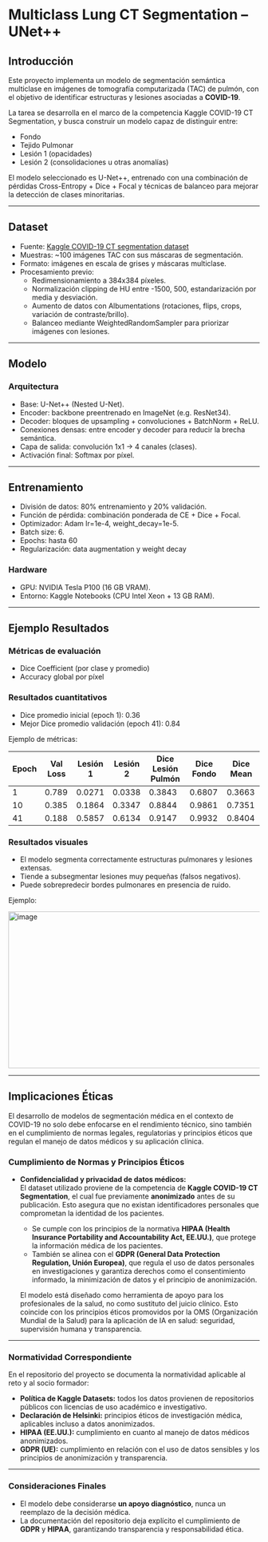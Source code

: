 # Multiclass Lung CT Segmentation – UNet++

## Introducción

Este proyecto implementa un modelo de segmentación semántica multiclase en imágenes de tomografía computarizada (TAC) de pulmón, con el objetivo de identificar estructuras y lesiones asociadas a **COVID-19**.  

La tarea se desarrolla en el marco de la competencia Kaggle COVID-19 CT Segmentation, y busca construir un modelo capaz de distinguir entre:  

- Fondo  
- Tejido Pulmonar  
- Lesión 1 (opacidades)  
- Lesión 2 (consolidaciones u otras anomalías)  

El modelo seleccionado es U-Net++, entrenado con una combinación de pérdidas Cross-Entropy + Dice + Focal y técnicas de balanceo para mejorar la detección de clases minoritarias.

---

## Dataset

- Fuente: [Kaggle COVID-19 CT segmentation dataset](https://www.kaggle.com/datasets/andrewmvd/covid19-ct-scans)  
- Muestras: ~100 imágenes TAC con sus máscaras de segmentación.  
- Formato: imágenes en escala de grises y máscaras multiclase.  
- Procesamiento previo:
  - Redimensionamiento a 384x384 píxeles.  
  - Normalización clipping de HU entre -1500, 500, estandarización por media y desviación.  
  - Aumento de datos con Albumentations (rotaciones, flips, crops, variación de contraste/brillo).  
  - Balanceo mediante WeightedRandomSampler para priorizar imágenes con lesiones.  

---

## Modelo

### Arquitectura
- Base: U-Net++ (Nested U-Net).  
- Encoder: backbone preentrenado en ImageNet (e.g. ResNet34).  
- Decoder: bloques de upsampling + convoluciones + BatchNorm + ReLU.  
- Conexiones densas: entre encoder y decoder para reducir la brecha semántica.  
- Capa de salida: convolución 1x1 → 4 canales (clases).  
- Activación final: Softmax por píxel.  

---

## Entrenamiento

- División de datos: 80% entrenamiento y 20% validación. 
- Función de pérdida: combinación ponderada de CE + Dice + Focal.  
- Optimizador: Adam lr=1e-4, weight_decay=1e-5.  
- Batch size: 6.  
- Epochs: hasta 60  
- Regularización: data augmentation y weight decay

### Hardware
- GPU: NVIDIA Tesla P100 (16 GB VRAM).  
- Entorno: Kaggle Notebooks (CPU Intel Xeon + 13 GB RAM).  

---

## Ejemplo Resultados

### Métricas de evaluación
- Dice Coefficient (por clase y promedio)    
- Accuracy global por píxel  

### Resultados cuantitativos
- Dice promedio inicial (epoch 1): 0.36  
- Mejor Dice promedio validación (epoch 41): 0.84  

Ejemplo de métricas:  

| Epoch | Val Loss | Lesión 1 | Lesión 2 | Dice Lesión Pulmón | Dice Fondo    | Dice Mean |
|-------|----------|------------|-------------|---------------|---------------|-----------|
| 1     | 0.789    | 0.0271     | 0.0338      | 0.3843        | 0.6807        | 0.3663    |
| 10    | 0.385    | 0.1864     | 0.3347      | 0.8844        | 0.9861        | 0.7351    |
| 41    | 0.188    | 0.5857     | 0.6134      | 0.9147        | 0.9932        | 0.8404    |

### Resultados visuales
- El modelo segmenta correctamente estructuras pulmonares y lesiones extensas.  
- Tiende a subsegmentar lesiones muy pequeñas (falsos negativos).  
- Puede sobrepredecir bordes pulmonares en presencia de ruido.

Ejemplo:

<img width="985" height="314" alt="image" src="https://github.com/user-attachments/assets/c6286d1c-9862-4c8c-a822-44c34928b91e" />
  

---
## Implicaciones Éticas

El desarrollo de modelos de segmentación médica en el contexto de COVID-19 no solo debe enfocarse en el rendimiento técnico, sino también en el cumplimiento de normas legales, regulatorias y principios éticos que regulan el manejo de datos médicos y su aplicación clínica.

### Cumplimiento de Normas y Principios Éticos

- **Confidencialidad y privacidad de datos médicos:**  
  El dataset utilizado proviene de la competencia de **Kaggle COVID-19 CT Segmentation**, el cual fue previamente **anonimizado** antes de su publicación. Esto asegura que no existan identificadores personales que comprometan la identidad de los pacientes.  
  - Se cumple con los principios de la normativa **HIPAA (Health Insurance Portability and Accountability Act, EE.UU.)**, que protege la información médica de los pacientes.  
  - También se alinea con el **GDPR (General Data Protection Regulation, Unión Europea)**, que regula el uso de datos personales en investigaciones y garantiza derechos como el consentimiento informado, la minimización de datos y el principio de anonimización.  

  El modelo está diseñado como herramienta de apoyo para los profesionales de la salud, no como sustituto del juicio clínico. Esto coincide con los principios éticos promovidos por la OMS (Organización Mundial de la Salud) para la aplicación de IA en salud: seguridad, supervisión humana y transparencia.  

---

### Normatividad Correspondiente

En el repositorio del proyecto se documenta la normatividad aplicable al reto y al socio formador:  

- **Política de Kaggle Datasets:** todos los datos provienen de repositorios públicos con licencias de uso académico e investigativo.  
- **Declaración de Helsinki:** principios éticos de investigación médica, aplicables incluso a datos anonimizados.  
- **HIPAA (EE.UU.):** cumplimiento en cuanto al manejo de datos médicos anonimizados.  
- **GDPR (UE):** cumplimiento en relación con el uso de datos sensibles y los principios de anonimización y transparencia.  

---

### Consideraciones Finales

- El modelo debe considerarse **un apoyo diagnóstico**, nunca un reemplazo de la decisión médica.  
- La documentación del repositorio deja explícito el cumplimiento de **GDPR** y **HIPAA**, garantizando transparencia y responsabilidad ética.  
